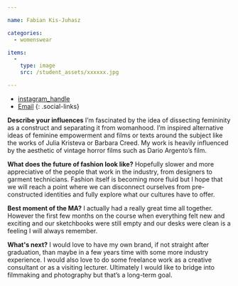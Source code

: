 ```yaml
---

name: Fabian Kis-Juhasz

categories:
  - womenswear

items:
  -
    type: image
    src: /student_assets/xxxxxx.jpg

---
```


* [instagram_handle](https://www.instagram.com/fabiankisjuhasz/)
* [Email](mailto:fabian.kis-juhasz@network.rca.ac.uk)
{: .social-links}

**Describe your influences**
I’m fascinated by the idea of dissecting femininity as a construct and separating it from womanhood. I’m inspired alternative ideas of feminine empowerment and films or texts around the subject like the works of Julia Kristeva or Barbara Creed. My work is heavily influenced by the aesthetic of vintage horror films such as Dario Argento’s film.

**What does the future of fashion look like?**
Hopefully slower and more appreciative of the people that work in the industry, from designers to garment technicians. Fashion itself is becoming more fluid but I hope that we will reach a point where we can disconnect ourselves from pre-constructed identities and fully explore what our cultures have to offer.

**Best moment of the MA?**
I actually had a really great time all together. However the first few months on the course when everything felt new and exciting and our sketchbooks were still empty and our desks were clean is a feeling I will always remember.

**What's next?**
I would love to have my own brand, if not straight after graduation, than maybe in a few years time with some more industry experience. I would also love to do some freelance work as a creative consultant or as a visiting lecturer. Ultimately I would like to bridge into filmmaking and photography but that’s a long-term goal.

